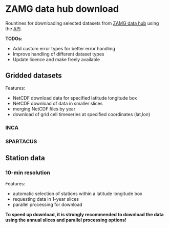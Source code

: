 # ZAMG data hub download

Rountines for downloading selected datasets from [ZAMG data hub](https://data.hub.zamg.ac.at/) using the [API](https://dataset.api.hub.zamg.ac.at/v1/docs/).

**TODOs:**

- Add custom error types for better error handling
- Improve handling of different dataset types
- Update licence and make freely available


## Gridded datasets

Features:

- NetCDF download data for specified latitude longitude box
- NetCDF download of data in smaller slices
- merging NetCDF files by year
- download of grid cell timeseries at specified coordinates (lat,lon)

### INCA


### SPARTACUS


## Station data

### 10-min resolution

Features:

- automatic selection of stations within a latitude longitude box
- requesting data in 1-year slices
- parallel processing for download

**To speed up download, it is strongly recommended to download the data using the annual slices and parallel processing options!**

